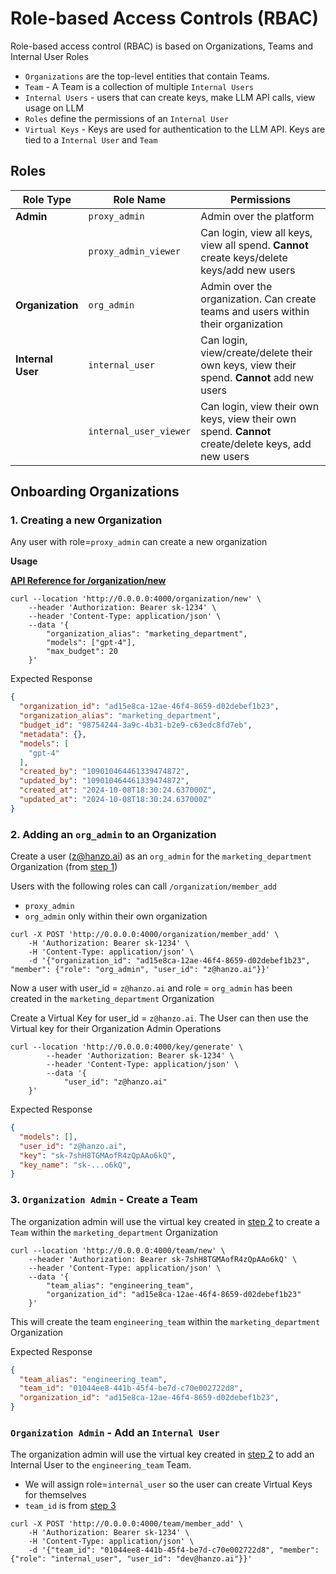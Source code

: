 # Role-based Access Controls (RBAC)

Role-based access control (RBAC) is based on Organizations, Teams and Internal User Roles

- `Organizations` are the top-level entities that contain Teams.
- `Team` - A Team is a collection of multiple `Internal Users`
- `Internal Users` - users that can create keys, make LLM API calls, view usage on LLM 
- `Roles` define the permissions of an `Internal User`
- `Virtual Keys` - Keys are used for authentication to the LLM API. Keys are tied to a `Internal User` and `Team` 

## Roles

| Role Type | Role Name | Permissions |
|-----------|-----------|-------------|
| **Admin** | `proxy_admin` | Admin over the platform |
| | `proxy_admin_viewer` | Can login, view all keys, view all spend. **Cannot** create keys/delete keys/add new users |
| **Organization** | `org_admin` | Admin over the organization. Can create teams and users within their organization |
| **Internal User** | `internal_user` | Can login, view/create/delete their own keys, view their spend. **Cannot** add new users |
| | `internal_user_viewer` | Can login, view their own keys, view their own spend. **Cannot** create/delete keys, add new users |

## Onboarding Organizations 

### 1. Creating a new Organization

Any user with role=`proxy_admin` can create a new organization

**Usage**

[**API Reference for /organization/new**](https://llm-api.up.railway.app/#/organization%20management/new_organization_organization_new_post)

```shell
curl --location 'http://0.0.0.0:4000/organization/new' \
    --header 'Authorization: Bearer sk-1234' \
    --header 'Content-Type: application/json' \
    --data '{
        "organization_alias": "marketing_department",
        "models": ["gpt-4"],
        "max_budget": 20
    }'
```

Expected Response 

```json
{
  "organization_id": "ad15e8ca-12ae-46f4-8659-d02debef1b23",
  "organization_alias": "marketing_department",
  "budget_id": "98754244-3a9c-4b31-b2e9-c63edc8fd7eb",
  "metadata": {},
  "models": [
    "gpt-4"
  ],
  "created_by": "109010464461339474872",
  "updated_by": "109010464461339474872",
  "created_at": "2024-10-08T18:30:24.637000Z",
  "updated_at": "2024-10-08T18:30:24.637000Z"
}
```


### 2. Adding an `org_admin` to an Organization

Create a user (z@hanzo.ai) as an `org_admin` for the `marketing_department` Organization (from [step 1](#1-creating-a-new-organization))

Users with the following roles can call `/organization/member_add`
- `proxy_admin`
- `org_admin` only within their own organization

```shell
curl -X POST 'http://0.0.0.0:4000/organization/member_add' \
    -H 'Authorization: Bearer sk-1234' \
    -H 'Content-Type: application/json' \
    -d '{"organization_id": "ad15e8ca-12ae-46f4-8659-d02debef1b23", "member": {"role": "org_admin", "user_id": "z@hanzo.ai"}}'
```

Now a user with user_id = `z@hanzo.ai` and role = `org_admin` has been created in the `marketing_department` Organization

Create a Virtual Key for user_id = `z@hanzo.ai`. The User can then use the Virtual key for their Organization Admin Operations

```shell
curl --location 'http://0.0.0.0:4000/key/generate' \
        --header 'Authorization: Bearer sk-1234' \
        --header 'Content-Type: application/json' \
        --data '{
            "user_id": "z@hanzo.ai"
    }'
```

Expected Response 

```json
{
  "models": [],
  "user_id": "z@hanzo.ai",
  "key": "sk-7shH8TGMAofR4zQpAAo6kQ",
  "key_name": "sk-...o6kQ",
}
```

### 3. `Organization Admin` - Create a Team

The organization admin will use the virtual key created in [step 2](#2-adding-an-org_admin-to-an-organization) to create a `Team` within the `marketing_department` Organization

```shell
curl --location 'http://0.0.0.0:4000/team/new' \
    --header 'Authorization: Bearer sk-7shH8TGMAofR4zQpAAo6kQ' \
    --header 'Content-Type: application/json' \
    --data '{
        "team_alias": "engineering_team",
        "organization_id": "ad15e8ca-12ae-46f4-8659-d02debef1b23"
    }'
```

This will create the team `engineering_team` within the `marketing_department` Organization

Expected Response 

```json
{
  "team_alias": "engineering_team",
  "team_id": "01044ee8-441b-45f4-be7d-c70e002722d8",
  "organization_id": "ad15e8ca-12ae-46f4-8659-d02debef1b23",
}
```


### `Organization Admin` - Add an `Internal User`

The organization admin will use the virtual key created in [step 2](#2-adding-an-org_admin-to-an-organization) to add an Internal User to the `engineering_team` Team. 

- We will assign role=`internal_user` so the user can create Virtual Keys for themselves
- `team_id` is from [step 3](#3-organization-admin---create-a-team)

```shell
curl -X POST 'http://0.0.0.0:4000/team/member_add' \
    -H 'Authorization: Bearer sk-1234' \
    -H 'Content-Type: application/json' \
    -d '{"team_id": "01044ee8-441b-45f4-be7d-c70e002722d8", "member": {"role": "internal_user", "user_id": "dev@hanzo.ai"}}'

```

